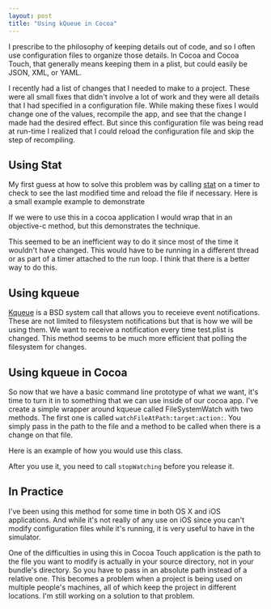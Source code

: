```yaml
--- 
layout: post 
title: "Using kQueue in Cocoa"
---
```


I prescribe to the philosophy of keeping details out of code, and so I often use configuration files to organize those details. In Cocoa and Cocoa Touch, that generally means keeping them in a plist, but could easily be JSON, XML, or YAML. 

I recently had a list of changes that I needed to make to a project. These were all small fixes that didn't involve a lot of work and they were all details that I had specified in a configuration file. While making these fixes I would change one of the values, recompile the app, and see that the change I made had the desired effect. But since this configuration file was being read at run-time I realized that I could reload the configuration file and skip the step of recompiling.

## Using Stat ##

My first guess at how to solve this problem was by calling [stat](http://linux.die.net/man/2/stat) on a timer to check to see the last modified time and reload the file if necessary. Here is a small example example to demonstrate

<script src="https://gist.github.com/1274228.js?file=StatTest.c"></script>

If we were to use this in a cocoa application I would wrap that in an objective-c method, but this demonstrates the technique.

This seemed to be an inefficient way to do it since most of the time it wouldn't have changed. This would have to be running in a different thread or as part of a timer attached to the run loop. I think that there is a better way to do this.

## Using kqueue ##

[Kqueue](http://www.freebsd.org/cgi/man.cgi?query=kqueue&sektion=2) is a BSD system call that allows you to receieve event notifications. These are not limited to filesystem notifications but that is how we will be using them. We want to receive a notification every time test.plist is changed. This method seems to be much more efficient that polling the filesystem for changes.

<script src="https://gist.github.com/1274228.js?file=kQueueTest.c"></script>

## Using kqueue in Cocoa ##

So now that we have a basic command line prototype of what we want, it's time to turn it in to something that we can use inside of our cocoa app. I've create a simple wrapper around kqueue called FileSystemWatch with two methods. The first one is called `watchFileAtPath:target:action:`. You simply pass in the path to the file and a method to be called when there is a change on that file.

<script src="https://gist.github.com/1274228.js?file=FileSystemWatch.h"></script>

<script src="https://gist.github.com/1274228.js?file=FileSystemWatch.m"></script>

Here is an example of how you would use this class.

<script src="https://gist.github.com/1274228.js?file=Example1.m"></script>

After you use it, you need to call `stopWatching` before you release it.

<script src="https://gist.github.com/1274228.js?file=Example2.m"></script>

## In Practice ##

I've been using this method for some time in both OS X and iOS applications. And while it's not really of any use on iOS since  you can't modify configuration files while it's running, it is very useful to have in the simulator. 

One of the difficulties in using this in Cocoa Touch application is the path to the file you want to modify is actually in your source directory, not in your bundle's directory. So you have to pass in an absolute path instead of a relative one. This becomes a problem when a project is being used on multiple people's machines, all of which keep the project in different locations. I'm still working on a solution to that problem.